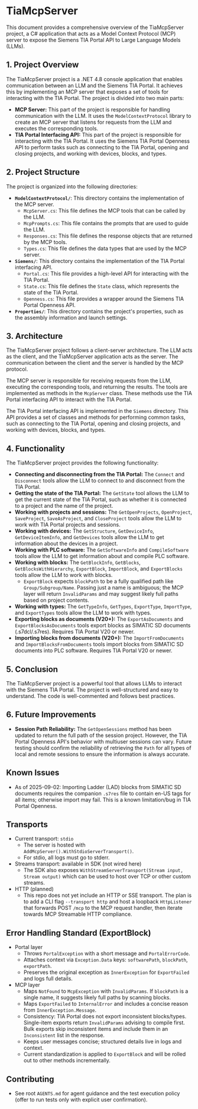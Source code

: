 # TiaMcpServer

This document provides a comprehensive overview of the TiaMcpServer project, a C# application that acts as a Model Context Protocol (MCP) server to expose the Siemens TIA Portal API to Large Language Models (LLMs).

## 1. Project Overview

The TiaMcpServer project is a .NET 4.8 console application that enables communication between an LLM and the Siemens TIA Portal. It achieves this by implementing an MCP server that exposes a set of tools for interacting with the TIA Portal. The project is divided into two main parts:

*   **MCP Server:** This part of the project is responsible for handling communication with the LLM. It uses the `ModelContextProtocol` library to create an MCP server that listens for requests from the LLM and executes the corresponding tools.
*   **TIA Portal Interfacing API:** This part of the project is responsible for interacting with the TIA Portal. It uses the Siemens TIA Portal Openness API to perform tasks such as connecting to the TIA Portal, opening and closing projects, and working with devices, blocks, and types.

## 2. Project Structure

The project is organized into the following directories:

*   **`ModelContextProtocol/`**: This directory contains the implementation of the MCP server.
    *   `McpServer.cs`: This file defines the MCP tools that can be called by the LLM.
    *   `McpPrompts.cs`: This file contains the prompts that are used to guide the LLM.
    *   `Responses.cs`: This file defines the response objects that are returned by the MCP tools.
    *   `Types.cs`: This file defines the data types that are used by the MCP server.
*   **`Siemens/`**: This directory contains the implementation of the TIA Portal interfacing API.
    *   `Portal.cs`: This file provides a high-level API for interacting with the TIA Portal.
    *   `State.cs`: This file defines the `State` class, which represents the state of the TIA Portal.
    *   `Openness.cs`: This file provides a wrapper around the Siemens TIA Portal Openness API.
*   **`Properties/`**: This directory contains the project's properties, such as the assembly information and launch settings.

## 3. Architecture

The TiaMcpServer project follows a client-server architecture. The LLM acts as the client, and the TiaMcpServer application acts as the server. The communication between the client and the server is handled by the MCP protocol.

The MCP server is responsible for receiving requests from the LLM, executing the corresponding tools, and returning the results. The tools are implemented as methods in the `McpServer` class. These methods use the TIA Portal interfacing API to interact with the TIA Portal.

The TIA Portal interfacing API is implemented in the `Siemens` directory. This API provides a set of classes and methods for performing common tasks, such as connecting to the TIA Portal, opening and closing projects, and working with devices, blocks, and types.

## 4. Functionality

The TiaMcpServer project provides the following functionality:

*   **Connecting and disconnecting from the TIA Portal:** The `Connect` and `Disconnect` tools allow the LLM to connect to and disconnect from the TIA Portal.
*   **Getting the state of the TIA Portal:** The `GetState` tool allows the LLM to get the current state of the TIA Portal, such as whether it is connected to a project and the name of the project.
*   **Working with projects and sessions:** The `GetOpenProjects`, `OpenProject`, `SaveProject`, `SaveAsProject`, and `CloseProject` tools allow the LLM to work with TIA Portal projects and sessions.
*   **Working with devices:** The `GetStructure`, `GetDeviceInfo`, `GetDeviceItemInfo`, and `GetDevices` tools allow the LLM to get information about the devices in a project.
*   **Working with PLC software:** The `GetSoftwareInfo` and `CompileSoftware` tools allow the LLM to get information about and compile PLC software.
*   **Working with blocks:** The `GetBlockInfo`, `GetBlocks`, `GetBlocksWithHierarchy`, `ExportBlock`, `ImportBlock`, and `ExportBlocks` tools allow the LLM to work with blocks.
    - `ExportBlock` expects `blockPath` to be a fully qualified path like `Group/Subgroup/Name`. Passing just a name is ambiguous; the MCP layer will return `InvalidParams` and may suggest likely full paths based on project contents.
*   **Working with types:** The `GetTypeInfo`, `GetTypes`, `ExportType`, `ImportType`, and `ExportTypes` tools allow the LLM to work with types.
*   **Exporting blocks as documents (V20+):** The `ExportAsDocuments` and `ExportBlocksAsDocuments` tools export blocks as SIMATIC SD documents (.s7dcl/.s7res). Requires TIA Portal V20 or newer.
*   **Importing blocks from documents (V20+):** The `ImportFromDocuments` and `ImportBlocksFromDocuments` tools import blocks from SIMATIC SD documents into PLC software. Requires TIA Portal V20 or newer.

## 5. Conclusion

The TiaMcpServer project is a powerful tool that allows LLMs to interact with the Siemens TIA Portal. The project is well-structured and easy to understand. The code is well-commented and follows best practices.

## 6. Future Improvements

*   **Session Path Reliability:** The `GetOpenSessions` method has been updated to return the full path of the session project. However, the TIA Portal Openness API's behavior with multiuser sessions can vary. Future testing should confirm the reliability of retrieving the `Path` for all types of local and remote sessions to ensure the information is always accurate.

## Known Issues

- As of 2025-09-02: Importing Ladder (LAD) blocks from SIMATIC SD documents requires the companion `.s7res` file to contain en-US tags for all items; otherwise import may fail. This is a known limitation/bug in TIA Portal Openness.

## Transports

- Current transport: `stdio`
  - The server is hosted with `AddMcpServer().WithStdioServerTransport()`.
  - For stdio, all logs must go to stderr.
- Streams transport: available in SDK (not wired here)
  - The SDK also exposes `WithStreamServerTransport(Stream input, Stream output)` which can be used to host over TCP or other custom streams.
- HTTP (planned)
  - This repo does not yet include an HTTP or SSE transport. The plan is to add a CLI flag `--transport http` and host a loopback `HttpListener` that forwards POST `/mcp` to the MCP request handler, then iterate towards MCP Streamable HTTP compliance.

## Error Handling Standard (ExportBlock)

- Portal layer
  - Throws `PortalException` with a short message and `PortalErrorCode`.
  - Attaches context via `Exception.Data` keys: `softwarePath`, `blockPath`, `exportPath`.
  - Preserves the original exception as `InnerException` for `ExportFailed` and logs full details.
- MCP layer
  - Maps `NotFound` to `McpException` with `InvalidParams`. If `blockPath` is a single name, it suggests likely full paths by scanning blocks.
  - Maps `ExportFailed` to `InternalError` and includes a concise reason from `InnerException.Message`.
  - Consistency: TIA Portal does not export inconsistent blocks/types. Single-item exports return `InvalidParams` advising to compile first. Bulk exports skip inconsistent items and include them in an `Inconsistent` list in the response.
  - Keeps user messages concise; structured details live in logs and context.
  - Current standardization is applied to `ExportBlock` and will be rolled out to other methods incrementally.

## Contributing

- See root `AGENTS.md` for agent guidance and the test execution policy (offer to run tests only with explicit user confirmation).
